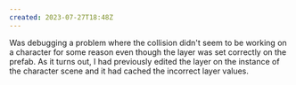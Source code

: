 ```yaml
---
created: 2023-07-27T18:48Z
---
```


Was debugging a problem where the collision didn't seem to be working on a character for some reason even though the layer was set correctly on the prefab. As it turns out, I had previously edited the layer on the instance of the character scene and it had cached the incorrect layer values.
